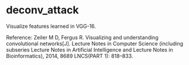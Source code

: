 # deconv_attack


Visualize features learned in VGG-16.

Reference: Zeiler M D, Fergus R. Visualizing and understanding convolutional networks[J]. Lecture Notes in Computer Science (including subseries Lecture Notes in Artificial Intelligence and Lecture Notes in Bioinformatics), 2014, 8689 LNCS(PART 1): 818–833.
